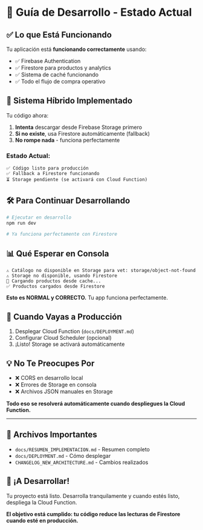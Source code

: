 # 🚀 Guía de Desarrollo - Estado Actual

## ✅ Lo que Está Funcionando

Tu aplicación está **funcionando correctamente** usando:
- ✅ Firebase Authentication
- ✅ Firestore para productos y analytics
- ✅ Sistema de caché funcionando
- ✅ Todo el flujo de compra operativo

## 🔄 Sistema Híbrido Implementado

Tu código ahora:
1. **Intenta** descargar desde Firebase Storage primero
2. **Si no existe**, usa Firestore automáticamente (fallback)
3. **No rompe nada** - funciona perfectamente

### Estado Actual:
```
✅ Código listo para producción
✅ Fallback a Firestore funcionando
⏳ Storage pendiente (se activará con Cloud Function)
```

## 🛠️ Para Continuar Desarrollando

```bash
# Ejecutar en desarrollo
npm run dev

# Ya funciona perfectamente con Firestore
```

## 📊 Qué Esperar en Consola

```
⚠️ Catálogo no disponible en Storage para vet: storage/object-not-found
⚠️ Storage no disponible, usando Firestore
📖 Cargando productos desde cache...
✅ Productos cargados desde Firestore
```

**Esto es NORMAL y CORRECTO.** Tu app funciona perfectamente.

## 🎯 Cuando Vayas a Producción

1. Desplegar Cloud Function (`docs/DEPLOYMENT.md`)
2. Configurar Cloud Scheduler (opcional)
3. ¡Listo! Storage se activará automáticamente

## 💡 No Te Preocupes Por

- ❌ CORS en desarrollo local
- ❌ Errores de Storage en consola
- ❌ Archivos JSON manuales en Storage

**Todo eso se resolverá automáticamente cuando despliegues la Cloud Function.**

---

## 📝 Archivos Importantes

- `docs/RESUMEN_IMPLEMENTACION.md` - Resumen completo
- `docs/DEPLOYMENT.md` - Cómo desplegar
- `CHANGELOG_NEW_ARCHITECTURE.md` - Cambios realizados

## 🎉 ¡A Desarrollar!

Tu proyecto está listo. Desarrolla tranquilamente y cuando estés listo, despliega la Cloud Function.

**El objetivo está cumplido: tu código reduce las lecturas de Firestore cuando esté en producción.**

